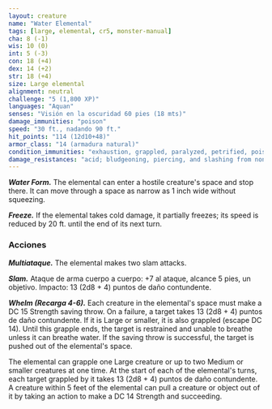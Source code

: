 ```yaml
---
layout: creature
name: "Water Elemental"
tags: [large, elemental, cr5, monster-manual]
cha: 8 (-1)
wis: 10 (0)
int: 5 (-3)
con: 18 (+4)
dex: 14 (+2)
str: 18 (+4)
size: Large elemental
alignment: neutral
challenge: "5 (1,800 XP)"
languages: "Aquan"
senses: "Visión en la oscuridad 60 pies (18 mts)"
damage_immunities: "poison"
speed: "30 ft., nadando 90 ft."
hit_points: "114 (12d10+48)"
armor_class: "14 (armadura natural)"
condition_immunities: "exhaustion, grappled, paralyzed, petrified, poisoned, prone, restrained, unconscious"
damage_resistances: "acid; bludgeoning, piercing, and slashing from nonmagical weapons"
---
```


***Water Form.*** The elemental can enter a hostile creature's space and stop there. It can move through a space as narrow as 1 inch wide without squeezing.

***Freeze.*** If the elemental takes cold damage, it partially freezes; its speed is reduced by 20 ft. until the end of its next turn.

### Acciones

***Multiataque.*** The elemental makes two slam attacks.

***Slam.*** Ataque de arma cuerpo a cuerpo: +7 al ataque, alcance 5 pies, un objetivo. Impacto: 13 (2d8 + 4) puntos de daño contundente.

***Whelm (Recarga 4-6).*** Each creature in the elemental's space must make a DC 15 Strength saving throw. On a failure, a target takes 13 (2d8 + 4) puntos de daño contundente. If it is Large or smaller, it is also grappled (escape DC 14). Until this grapple ends, the target is restrained and unable to breathe unless it can breathe water. If the saving throw is successful, the target is pushed out of the elemental's space.

The elemental can grapple one Large creature or up to two Medium or smaller creatures at one time. At the start of each of the elemental's turns, each target grappled by it takes 13 (2d8 + 4) puntos de daño contundente. A creature within 5 feet of the elemental can pull a creature or object out of it by taking an action to make a DC 14 Strength and succeeding.